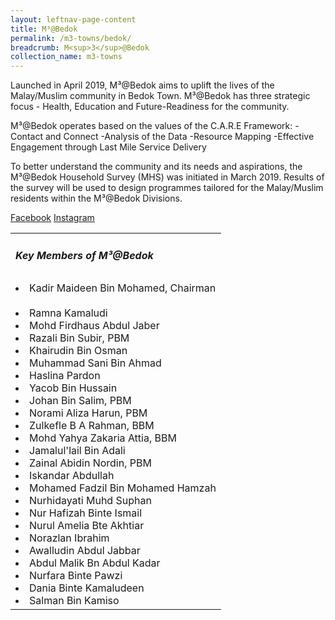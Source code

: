 ```yaml
---
layout: leftnav-page-content
title: M³@Bedok
permalink: /m3-towns/bedok/
breadcrumb: M<sup>3</sup>@Bedok
collection_name: m3-towns
---
```


Launched in April 2019, M³@Bedok aims to uplift the lives of the Malay/Muslim community in Bedok Town. M³@Bedok has three strategic focus - Health, Education and Future-Readiness for the community. 

M³@Bedok operates based on the values of the C.A.R.E Framework:
-Contact and Connect
-Analysis of the Data
-Resource Mapping
-Effective Engagement through Last Mile Service Delivery

To better understand the community and its needs and aspirations, the M³@Bedok Household Survey (MHS) was initiated in March 2019. Results of the survey will be used to design programmes tailored for the Malay/Muslim residents within the M³@Bedok Divisions.

[Facebook](https://www.facebook.com/M3atBedok)
[Instagram](https://www.instagram.com/m3atbedok/)

<table class="table-h">
  <tr>
  <td><h5>Key Members of M³@Bedok</h5></td>
  </tr>
  <tr>
    <td>
      <li>Kadir Maideen Bin Mohamed, Chairman</li><br>
      <li>Ramna Kamaludi</li>
<li>Mohd Firdhaus Abdul Jaber</li>
<li>Razali Bin Subir, PBM</li>
<li>Khairudin Bin Osman</li>
<li>Muhammad Sani Bin Ahmad</li>
<li>Haslina Pardon</li>
<li>Yacob Bin Hussain</li>
<li>Johan Bin Salim, PBM</li>
<li>Norami Aliza Harun, PBM</li>
<li>Zulkefle B A Rahman, BBM</li>
<li>Mohd Yahya Zakaria Attia, BBM</li>
<li>Jamalul'lail Bin Adali</li>
<li>Zainal Abidin Nordin, PBM</li>
<li>Iskandar Abdullah</li>
<li>Mohamed Fadzil Bin Mohamed Hamzah</li>
<li>Nurhidayati Muhd Suphan</li>
<li>Nur Hafizah Binte Ismail</li>
<li>Nurul Amelia Bte Akhtiar</li>
<li>Norazlan Ibrahim</li>
<li>Awalludin Abdul Jabbar</li>
<li>Abdul Malik Bn Abdul Kadar</li>
<li>Nurfara Binte Pawzi</li>
<li>Dania Binte Kamaludeen</li>
<li>Salman Bin Kamiso</li>
    </td>
  </tr>
  </table>
